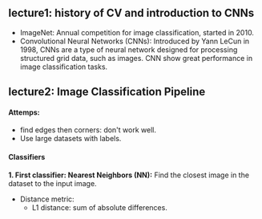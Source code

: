 ## lecture1: history of CV and introduction to CNNs
+ ImageNet:
Annual competition for image classification, started in 2010.
+ Convolutional Neural Networks (CNNs):
Introduced by Yann LeCun in 1998, CNNs are a type of neural network designed for processing structured grid data, such as images.
CNN show great performance in image classification tasks.

## lecture2: Image Classification Pipeline
#### Attemps:
- find edges then corners: don't work well.
- Use large datasets with labels.
#### Classifiers
**1. First classifier: Nearest Neighbors (NN):**
Find the closest image in the dataset to the input image.
- Distance metric:
    - L1 distance: sum of absolute differences.
 
